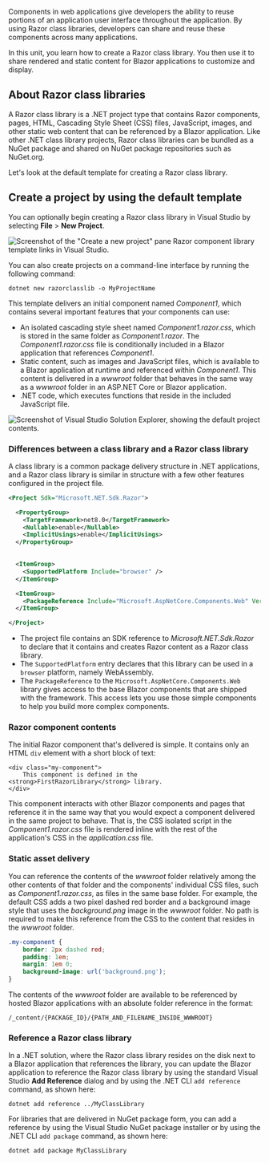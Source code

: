 Components in web applications give developers the ability to reuse portions of an application user interface throughout the application. By using Razor class libraries, developers can share and reuse these components across many applications.

In this unit, you learn how to create a Razor class library. You then use it to share rendered and static content for Blazor applications to customize and display.

## About Razor class libraries

A Razor class library is a .NET project type that contains Razor components, pages, HTML, Cascading Style Sheet (CSS) files, JavaScript, images, and other static web content that can be referenced by a Blazor application. Like other .NET class library projects, Razor class libraries can be bundled as a NuGet package and shared on NuGet package repositories such as NuGet.org.

Let's look at the default template for creating a Razor class library.

## Create a project by using the default template

You can optionally begin creating a Razor class library in Visual Studio by selecting **File** > **New Project**.

![Screenshot of the "Create a new project" pane Razor component library template links in Visual Studio.](../media/visual-studio-create.png)

You can also create projects on a command-line interface by running the following command:

```dotnetcli
dotnet new razorclasslib -o MyProjectName
```

This template delivers an initial component named *Component1*, which contains several important features that your components can use:

- An isolated cascading style sheet named *Component1.razor.css*, which is stored in the same folder as *Component1.razor*. The *Component1.razor.css* file is conditionally included in a Blazor application that references *Component1*.
- Static content, such as images and JavaScript files, which is available to a Blazor application at runtime and referenced within *Component1*. This content is delivered in a *wwwroot* folder that behaves in the same way as a *wwwroot* folder in an ASP.NET Core or Blazor application.
- .NET code, which executes functions that reside in the included JavaScript file.

![Screenshot of Visual Studio Solution Explorer, showing the default project contents.](../media/solution-structure.png)

### Differences between a class library and a Razor class library

A class library is a common package delivery structure in .NET applications, and a Razor class library is similar in structure with a few other features configured in the project file.

```xml
<Project Sdk="Microsoft.NET.Sdk.Razor">

  <PropertyGroup>
    <TargetFramework>net8.0</TargetFramework>
    <Nullable>enable</Nullable>
    <ImplicitUsings>enable</ImplicitUsings>
  </PropertyGroup>

  
  <ItemGroup>
    <SupportedPlatform Include="browser" />
  </ItemGroup>

  <ItemGroup>
    <PackageReference Include="Microsoft.AspNetCore.Components.Web" Version="8.0.0" />
  </ItemGroup>

</Project>
```

- The project file contains an SDK reference to *Microsoft.NET.Sdk.Razor* to declare that it contains and creates Razor content as a Razor class library.
- The `SupportedPlatform` entry declares that this library can be used in a `browser` platform, namely WebAssembly.
- The `PackageReference` to the `Microsoft.AspNetCore.Components.Web` library gives access to the base Blazor components that are shipped with the framework. This access lets you use those simple components to help you build more complex components.

### Razor component contents

The initial Razor component that's delivered is simple. It contains only an HTML `div` element with a short block of text:

```razor
<div class="my-component">
    This component is defined in the <strong>FirstRazorLibrary</strong> library.
</div>
```

This component interacts with other Blazor components and pages that reference it in the same way that you would expect a component delivered in the same project to behave. That is, the CSS isolated script in the *Component1.razor.css* file is rendered inline with the rest of the application's CSS in the *application.css* file.

### Static asset delivery

You can reference the contents of the *wwwroot* folder relatively among the other contents of that folder and the components' individual CSS files, such as *Component1.razor.css*, as files in the same base folder. For example, the default CSS adds a two pixel dashed red border and a background image style that uses the *background.png* image in the *wwwroot* folder. No path is required to make this reference from the CSS to the content that resides in the *wwwroot* folder.

```css
.my-component {
    border: 2px dashed red;
    padding: 1em;
    margin: 1em 0;
    background-image: url('background.png');
}
```

The contents of the *wwwroot* folder are available to be referenced by hosted Blazor applications with an absolute folder reference in the format:

```dotnetcli
/_content/{PACKAGE_ID}/{PATH_AND_FILENAME_INSIDE_WWWROOT}
```

### Reference a Razor class library

In a .NET solution, where the Razor class library resides on the disk next to a Blazor application that references the library, you can update the Blazor application to reference the Razor class library by using the standard Visual Studio **Add Reference** dialog and by using the .NET CLI `add reference` command, as shown here:

```dotnetcli
dotnet add reference ../MyClassLibrary
```

For libraries that are delivered in NuGet package form, you can add a reference by using the Visual Studio NuGet package installer or by using the .NET CLI `add package` command, as shown here:

```dotnetcli
dotnet add package MyClassLibrary
```
